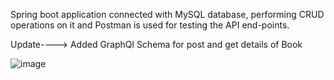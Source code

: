 Spring boot application connected with MySQL database, performing CRUD operations on it and Postman is used for testing the API end-points.

Update----> Added GraphQl Schema for post and get details of Book

![image](https://th.bing.com/th?id=OIP.8MHYg5aVYyWGfyWKlFrGwgHaCW&w=350&h=111&c=8&rs=1&qlt=90&o=6&pid=3.1&rm=2)
